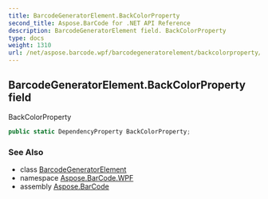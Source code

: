 ```yaml
---
title: BarcodeGeneratorElement.BackColorProperty
second_title: Aspose.BarCode for .NET API Reference
description: BarcodeGeneratorElement field. BackColorProperty
type: docs
weight: 1310
url: /net/aspose.barcode.wpf/barcodegeneratorelement/backcolorproperty/
---
```

## BarcodeGeneratorElement.BackColorProperty field

BackColorProperty

```csharp
public static DependencyProperty BackColorProperty;
```

### See Also

* class [BarcodeGeneratorElement](../)
* namespace [Aspose.BarCode.WPF](../../barcodegeneratorelement/)
* assembly [Aspose.BarCode](../../../)



